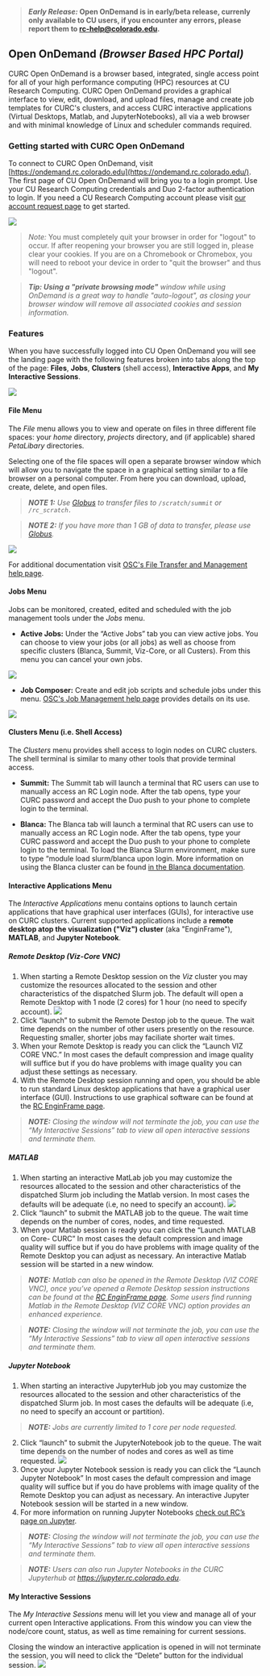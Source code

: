 > **_Early Release:_ Open OnDemand is in early/beta release, currenly only available to CU users, if you encounter any errors, please report them to [rc-help@colorado.edu](rc-help@colorado.edu).**

## Open OnDemand _(Browser Based HPC Portal)_

CURC Open OnDemand is a browser based, integrated, single access point for all of your high performance computing (HPC) resources at CU Research Computing. CURC Open OnDemand provides a graphical interface to view, edit, download, and upload files, manage and create job templates for CURC's clusters, and access CURC interactive applications (Virtual Desktops, Matlab, and JupyterNotebooks), all via a web browser and with minimal knowledge of Linux and scheduler commands required.

### Getting started with CURC Open OnDemand
 
To connect to CURC Open OnDemand, visit [https://ondemand.rc.colorado.edu](https://ondemand.rc.colorado.edu/). The first page of CU Open OnDemand will bring you to a login prompt. Use your CU Research Computing credentials and Duo 2-factor authentication to login. If you need a CU Research Computing account please visit [our account request page](https://curc.readthedocs.io/en/latest/access/logging-in.html) to get started.

![](OnDemand/login_page.png)

> _Note:_ You must completely quit your browser in order for "logout" to occur. If after reopening your browser you are still logged in, please clear your cookies. If you are on a Chromebook or Chromebox, you will need to reboot your device in order to "quit the browser" and thus "logout".  

> _**Tip: Using a "private browsing mode"** window while using OnDemand is a great way to handle "auto-logout", as closing your browser window will remove all associated cookies and session information._ 

### Features

When you have successfully logged into CU Open OnDemand you will see the landing page with the following features broken into tabs along the top of the page: __Files__, __Jobs__, __Clusters__ (shell access), __Interactive Apps__, and __My Interactive Sessions__.

![](OnDemand/landing_page.png)

#### File Menu

The _File_ menu allows you to view and operate on files in three different file spaces: your _home_ directory, _projects_ directory, and (if applicable) shared _PetaLibary_ directories.

Selecting one of the file spaces will open a separate browser window which will allow you to navigate the space in a graphical setting similar to a file browser on a personal computer. From here you can download, upload, create, delete, and open files.

> **_NOTE 1:_** _Use [Globus](https://curc.readthedocs.io/en/latest/compute/data-transfer.html#globus-transfers) to transfer files to `/scratch/summit` or `/rc_scratch.`_

> **_NOTE 2:_** _If you have more than 1 GB of data to transfer, please use [Globus](https://curc.readthedocs.io/en/latest/compute/data-transfer.html#globus-transfers)._

![](OnDemand/home_file.png)

For additional documentation visit [OSC's File Transfer and Management help page](https://www.osc.edu/resources/online_portals/ondemand/file_transfer_and_management).

#### Jobs Menu

Jobs can be monitored, created, edited and scheduled with the job management tools under the _Jobs_ menu.

* __Active Jobs:__ Under the “Active Jobs” tab you can view active jobs. You can choose to view your jobs (or all jobs) as well as choose from specific clusters (Blanca, Summit, Viz-Core, or all Custers). From this menu you can cancel your own jobs.

![](OnDemand/active_jobs.png)

* __Job Composer:__ Create and edit job scripts and schedule jobs under this menu. [OSC's Job Management help page](https://www.osc.edu/resources/online_portals/ondemand/job_management) provides details on its use.

![](OnDemand/job_composer.png)

#### Clusters Menu (i.e. Shell Access)

The _Clusters_ menu provides shell access to login nodes on CURC clusters. The shell terminal is similar to many other tools that provide terminal access.

* __Summit:__ The Summit tab will launch a terminal that RC users can use to manually access an RC Login node. After the tab opens, type your CURC password and accept the Duo push to your phone to complete login to the terminal.

* __Blanca:__ The Blanca tab will launch a terminal that RC users can use to manually access an RC Login node. After the tab opens, type your CURC password and accept the Duo push to your phone to complete login to the terminal. To load the Blanca Slurm environment, make sure to type “module load slurm/blanca upon login. More information on using the Blanca cluster can be found [in the Blanca documentation](https://curc.readthedocs.io/en/latest/access/blanca.html).

#### Interactive Applications Menu

The _Interactive Applications_ menu contains options to launch certain applications that have graphical user interfaces (GUIs), for interactive use on CURC clusters. Current supported applications include a __remote desktop atop the visualization ("Viz") cluster__ (aka "EnginFrame"), __MATLAB__, and __Jupyter Notebook__.

##### Remote Desktop (Viz-Core VNC)

1. When starting a Remote Desktop session on the _Viz_ cluster you may customize the resources allocated to the session and other characteristics of the dispatched Slurm job. The default will open a Remote Desktop with 1 node (2 cores) for 1 hour (no need to specify account).
![](OnDemand/viz_launch.png)
2. Click “launch” to submit the Remote Destop job to the queue. The wait time depends on the number of other users presently on the resource. Requesting smaller, shorter jobs may faciliate shorter wait times. 
3. When your Remote Desktop is ready you can click the “Launch VIZ CORE VNC.” In most cases the default compression and image quality will suffice but if you do have problems with image quality you can adjust these settings as necessary. 
4. With the Remote Desktop session running and open, you should be able to run standard Linux desktop applications that have a graphical user interface (GUI). Instructions to use graphical software can be found at the [RC EnginFrame page](https://curc.readthedocs.io/en/latest/gateways/enginframe.html#step-3-use-graphical-software).

> **_NOTE:_** _Closing the window will not terminate the job, you can use the “My Interactive Sessions” tab to view all open interactive sessions and terminate them._

##### MATLAB

1. When starting an interactive MatLab job you may customize the resources allocated to the session and other characteristics of the dispatched Slurm job including the Matlab version. In most cases the defaults will be adequate (i.e, no need to specify an account).
![](OnDemand/matlab_launch.png)
2. Click “launch” to submit the MATLAB job to the queue. The wait time depends on the number of cores, nodes, and time requested.
3. When your Matlab session is ready you can click the “Launch MATLAB on Core- CURC” In most cases the default compression and image quality will suffice but if you do have problems with image quality of the Remote Desktop you can adjust as necessary. An interactive Matlab session will be started in a new window.

> **_NOTE:_** _Matlab can also be opened in the Remote Desktop (VIZ CORE VNC), once you’ve opened a Remote Desktop session instructions can be found at the [RC EnginFrame page](https://curc.readthedocs.io/en/latest/gateways/enginframe.html#step-3-use-graphical-software). Some users find running Matlab in the Remote Desktop (VIZ CORE VNC) option provides an enhanced experience._

> **_NOTE:_** _Closing the window will not terminate the job, you can use the “My Interactive Sessions” tab to view all open interactive sessions and terminate them._

##### Jupyter Notebook

1. When starting an interactive JupyterHub job you may customize the resources allocated to the session and other characteristics of the dispatched Slurm job. In most cases the defaults will be adequate (i.e, no need to specify an account or partition).

> **_NOTE:_** _Jobs are currently limited to 1 core per node requested._

2. Click “launch” to submit the JupyterNotebook job to the queue. The wait time depends on the number of nodes and cores as well as time requested.
![](OnDemand/jupyter_launch.png)
3. Once your Jupyter Notebook session is ready you can click the “Launch Jupyter Notebook” In most cases the default compression and image quality will suffice but if you do have problems with image quality of the Remote Desktop you can adjust as necessary. An interactive Jupyter Notebook session will be started in a new window.
4. For more information on running Jupyter Notebooks [check out RC’s page on Jupyter](https://curc.readthedocs.io/en/latest/gateways/jupyterhub.html).

> **_NOTE:_** _Closing the window will not terminate the job, you can use the “My Interactive Sessions” tab to view all open interactive sessions and terminate them._ 

> **_NOTE:_** _Users can also run Jupyter Notebooks in the CURC Jupyterhub at https://jupyter.rc.colorado.edu_. 

#### My Interactive Sessions

The _My Interactive Sessions_ menu will let you view and manage all of your current open Interactive applications. From this window you can view the node/core count, status, as well as time remaining for current sessions. 

Closing the window an interactive application is opened in will not terminate the session, you will need to click the “Delete” button for the individual session.
![](OnDemand/my_interactive_sessions.png)
